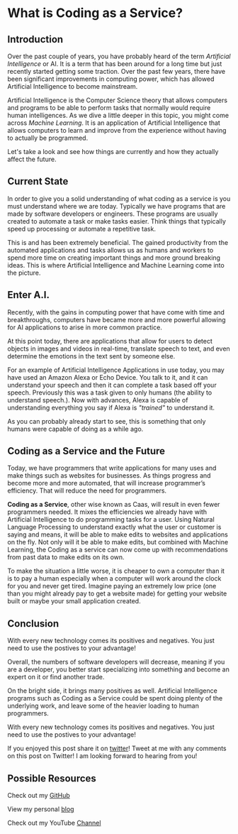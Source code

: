 # What is Coding as a Service?## IntroductionOver the past couple of years, you have probably heard of the term *Artificial Intelligence* or AI. It is a term that has been around for a long time but just recently started getting some traction.  Over the past few years, there have been significant improvements in computing power, which has allowed Artificial Intelligence to become mainstream.Artificial Intelligence is the Computer Science theory that allows computers and programs to be able to perform tasks that normally would require human intelligences.  As we dive a little deeper in this topic, you might come across *Machine Learning*.  It is an application of Artificial Intelligence that allows computers to learn and improve from the experience without having to actually be programmed.Let's take a look and see how things are currently and how they actually affect the future.## Current StateIn order to give you a solid understanding of what coding as a service is you must understand where we are today.  Typically we have programs that are made by software developers or engineers.  These programs are usually created to automate a task or make tasks easier.  Think things that typically speed up processing or automate a repetitive task.  This is and has been extremely beneficial.  The gained productivity from the automated applications and tasks allows us as humans and workers to spend more time on creating important things and more ground breaking ideas. This is where Artificial Intelligence and Machine Learning come into the picture.## Enter A.I.Recently, with the gains in computing power that have come with time and breakthroughs, computers have became more and more powerful allowing for AI applications to arise in more common practice.  At this point today, there are applications that allow for users to detect objects in images and videos in real-time, translate speech to text, and even determine the emotions in the text sent by someone else.

For an example of Artificial Intelligence Applications in use today, you may have used an Amazon Alexa or Echo Device.  You talk to it, and it can understand your speech and then it can complete a task based off your speech.  Previously this was a task given to only humans (the ability to understand speech.). Now with advances, Alexa is capable of understanding everything you say if Alexa is *"trained"* to understand it.As you can probably already start to see, this is something that only humans were capable of doing as a while ago.## Coding as a Service and the FutureToday, we have programmers that write applications for many uses and make things such as websites for businesses.  As things progress and become more and more automated, that will increase programmer’s efficiency.  That will reduce the need for programmers.**Coding as a Service**, other wise known as Caas, will result in even fewer programmers needed.  It mixes the efficiencies we already have with Artificial Intelligence to do programming tasks for a user.  Using Natural Language Processing to understand exactly what the user or customer is saying and means, it will be able to make edits to websites and applications on the fly.  Not only will it be able to make edits, but combined with Machine Learning, the Coding as a service can now come up with recommendations from past data to make edits on its own.To make the situation a little worse, it is cheaper to own a computer than it is to pay a human especially when a computer will work around the clock for you and never get tired.  Imagine paying an extremely low price (one than you might already pay to get a website made) for getting your website built or maybe your small application created. ## Conclusion 
With every new technology comes its positives and negatives.  You just need to use the postives to your advantage!Overall, the numbers of software developers will decrease, meaning if you are a developer, you better start specializing into something and become an expert on it or find another trade.
 
On the bright side, it brings many positives as well.  Artificial Intelligence programs such as Coding as a Service could be spent doing plenty of the underlying work, and leave some of the heavier loading to human programmers.

With every new technology comes its positives and negatives.  You just need to use the postives to your advantage!If you enjoyed this post share it on [twitter][twit]! Tweet at me with any comments on this post on Twitter! I am looking forward to hearing from you!## Possible ResourcesCheck out my [GitHub][mainGit]View my personal [blog][pblog]Check out my YouTube [Channel][youtube][twit]: https://twitter.com/[mainGit]: https://github.com/acucciniello/[pblog]: http://www.acucciniello.com/[youtube]: https://www.youtube.com/channel/UC8icMMql5SjCaXXMvILGIUA